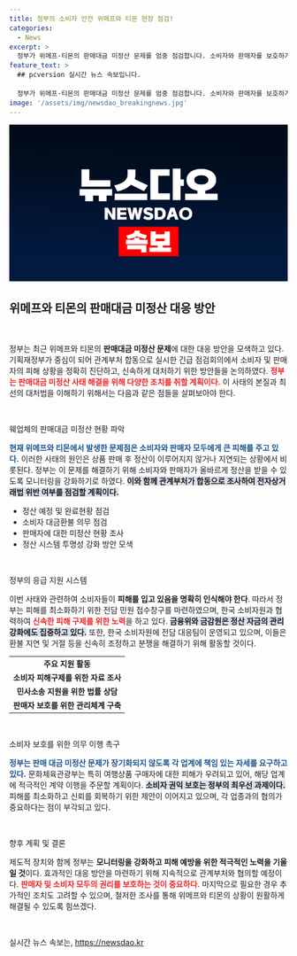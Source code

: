 ```yaml
---
title: 정부의 소비자 안전 위메프와 티몬 현장 점검!
categories:
  - News
excerpt: >
  정부가 위메프·티몬의 판매대금 미정산 문제를 엄중 점검합니다. 소비자와 판매자를 보호하기 위한 긴급 대책이 마련되며, 신고센터도 개설되었습니다. 이번 조치로 피해자 구제가 신속하게 이뤄질 전망입니다. 클릭해 더 많은 정보를 확인하세요!
feature_text: >
  ## pcversion 실시간 뉴스 속보입니다.

  정부가 위메프·티몬의 판매대금 미정산 문제를 엄중 점검합니다. 소비자와 판매자를 보호하기 위한 긴급 대책이 마련되며, 신고센터도 개설되었습니다. 이번 조치로 피해자 구제가 신속하게 이뤄질 전망입니다. 클릭해 더 많은 정보를 확인하세요!
image: '/assets/img/newsdao_breakingnews.jpg'
---
```


<p><img src="/assets/img/newsdao_breakingnews.jpg" alt="pcversion 속보" /></p>

<h2 data-ke-size="size26">위메프와 티몬의 판매대금 미정산 대응 방안</h2>

<p data-ke-size="size16">&nbsp;</p>

<p>정부는 최근 위메프와 티몬의 <b>판매대금 미정산 문제</b>에 대한 대응 방안을 모색하고 있다. 기획재정부가 중심이 되어 관계부처 합동으로 실시한 긴급 점검회의에서 소비자 및 판매자의 피해 상황을 정확히 진단하고, 신속하게 대처하기 위한 방안들을 논의하였다. <b><span style="color: #ee2323;">정부는 판매대금 미정산 사태 해결을 위해 다양한 조치를 취할 계획이다.</span></b> 이 사태의 본질과 최선의 대처법을 이해하기 위해서는 다음과 같은 점들을 살펴보아야 한다. </p>

<p data-ke-size="size16">&nbsp;</p>

<p>웨업체의 판매대금 미정산 현황 파악 </p>

<p><b><span style="color: #1a5490;">현재 위메프와 티몬에서 발생한 문제점은 소비자와 판매자 모두에게 큰 피해를 주고 있다.</span></b> 이러한 사태의 원인은 상품 판매 후 정산이 이루어지지 않거나 지연되는 상황에서 비롯된다. 정부는 이 문제를 해결하기 위해 소비자와 판매자가 올바르게 정산을 받을 수 있도록 모니터링을 강화하기로 하였다. <b><span style="background-color: #21538527;">이와 함께 관계부처가 합동으로 조사하여 전자상거래법 위반 여부를 점검할 계획이다.</span></b></p>

<ul>
<li>정산 예정 및 완료현황 점검</li>
<li>소비자 대금환불 의무 점검</li>
<li>판매자에 대한 미정산 현황 조사</li>
<li>정산 시스템 투명성 강화 방안 모색</li>
</ul>

<p data-ke-size="size16">&nbsp;</p>

<p>정부의 응급 지원 시스템 </p>

<p>이번 사태와 관련하여 소비자들이 <b>피해를 입고 있음을 명확히 인식해야 한다</b>. 따라서 정부는 피해를 최소화하기 위한 전담 민원 접수창구를 마련하였으며, 한국 소비자원과 협력하여 <b><span style="color: #ee2323;">신속한 피해 구제를 위한 노력</span></b>을 하고 있다. <b><span style="background-color: #21538527;">금융위와 금감원은 정산 자금의 관리 강화에도 집중하고 있다.</span></b> 또한, 한국 소비자원에 전담 대응팀이 운영되고 있으며, 이들은 환불 지연 및 거절 등을 신속히 조정하고 분쟁을 해결하기 위해 활동할 것이다.</p>

<table style="width: 100%;">
    <tr>
        <td style="text-align: center; height: 17px;"><b>주요 지원 활동</b></td>
    </tr>
    <tr>
        <td style="text-align: center; height: 17px;"><b>소비자 피해구제를 위한 자료 조사</b></td>
    </tr>
    <tr>
        <td style="text-align: center; height: 17px;"><b>민사소송 지원을 위한 법률 상담</b></td>
    </tr>
    <tr>
        <td style="text-align: center; height: 17px;"><b>판매자 보호를 위한 관리체계 구축</b></td>
    </tr>
</table>

<p data-ke-size="size16">&nbsp;</p>

<p>소비자 보호를 위한 의무 이행 촉구 </p>

<p><b><span style="color: #1a5490;">정부는 판매 대금 미정산 문제가 장기화되지 않도록 각 업계에 책임 있는 자세를 요구하고 있다.</span></b> 문화체육관광부는 특히 여행상품 구매자에 대한 피해가 우려되고 있어, 해당 업계에 적극적인 계약 이행을 주문할 계획이다. <b><span style="background-color: #21538527;">소비자 권익 보호는 정부의 최우선 과제이다.</span></b> 피해를 최소화하고 신뢰를 회복하기 위한 제안이 이어지고 있으며, 각 업종과의 협의가 중요하다는 점이 부각되고 있다.</p>

<p data-ke-size="size16">&nbsp;</p>

<p>향후 계획 및 결론 </p>

<p>제도적 장치와 함께 정부는 <b>모니터링을 강화하고 피해 예방을 위한 적극적인 노력을 기울일 것</b>이다. 효과적인 대응 방안을 마련하기 위해 지속적으로 관계부처와 협의할 예정이다. <b><span style="color: #ee2323;">판매자 및 소비자 모두의 권리를 보호하는 것이 중요하다.</span></b> 마지막으로 필요한 경우 추가적인 조치도 고려할 수 있으며, 철저한 조사를 통해 위메프와 티몬의 상황이 원활하게 해결될 수 있도록 힘쓰겠다.</p>

<p data-ke-size="size16">&nbsp;</p>
실시간 뉴스 속보는, <a href="https://newsdao.kr" rel="dofollow">https://newsdao.kr</a>


